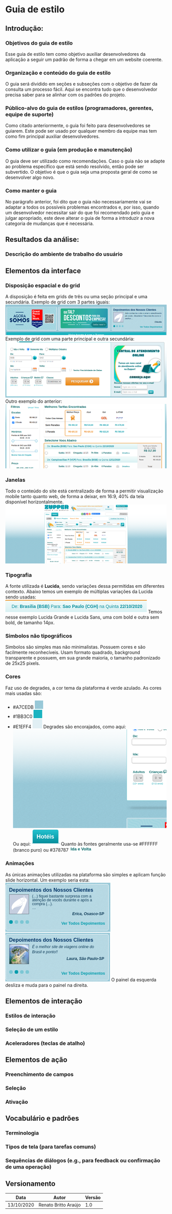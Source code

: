# Guia de estilo

## Introdução:
### Objetivos do guia de estilo
Esse guia de estilo tem como objetivo auxiliar desenvolvedores da aplicação a seguir um padrão de forma a chegar em um website coerente.
### Organização e conteúdo do guia de estilo 
O guia será dividido em seções e subseções com o objetivo de fazer da consulta um processo fácil. Aqui se encontra tudo que o desenvolvedor precisa saber para se alinhar com os padrões do projeto.
### Público-alvo do guia de estilos (programadores, gerentes, equipe de suporte) 
Como citado anteriormente, o guia foi feito para desenvolvedores se guiarem. Este pode ser usado por qualquer membro da equipe mas tem como fim principal auxiliar desenvolvedores.
### Como utilizar o guia (em produção e manutenção) 
O guia deve ser utilizado como recomendações. Caso o guia não se adapte ao problema específico que está sendo resolvido, então pode ser subvertido. O objetivo é que o guia seja uma proposta geral de como se desenvolver algo novo.
### Como manter o guia
No parágrafo anterior, foi dito que o guia não necessariamente vai se adaptar a todos os possíveis problemas encontrados e, por isso, quando um desenvolvedor necessitar sair do que foi recomendado pelo guia e julgar apropriado, este deve alterar o guia de forma a introduzir a nova categoria de mudanças que é necessária.
## Resultados da análise:
### Descrição do ambiente de trabalho do usuário
## Elementos da interface
### Disposição espacial e do grid
A disposição é feita em grids de três ou uma seção principal e uma secundária.
Exemplo de grid com 3 partes iguais:
![image1](images/guia_estilo/image11.png)
Exemplo de grid com uma parte principal e outra secundária:
![image2](images/guia_estilo/image9.png)
Outro exemplo do anterior:
![image3](images/guia_estilo/image3.png)
### Janelas
Todo o conteúdo do site está centralizado de forma a permitir visualização mobile tanto quanto web, de forma a deixar, em 16:9, 40% da tela disponível horizontalmente.
![image4](images/guia_estilo/image10.png)
### Tipografia
A fonte utilizada é **Lucida**, sendo variações dessa permitidas em diferentes contexto. Abaixo temos um exemplo de múltiplas variações da Lucida sendo usadas:
![image5](images/guia_estilo/image13.png)
Temos nesse exemplo Lucida Grande e Lucida Sans, uma com bold e outra sem bold, de tamanho 14px.
### Simbolos não tipográficos
Simbolos são simples mas não minimalistas. Possuem cores e são facilmente reconhecíveis. Usam formato quadrado, background transparente e possuem, em sua grande maioria, o tamanho padronizado de 25x25 pixels.
### Cores
Faz uso de degrades, a cor tema da plataforma é verde azulado. As cores mais usadas são:
* #A7CEDB ![image6](images/guia_estilo/image6.png)
* #1BB3C0 ![image7](images/guia_estilo/image8.png)
* #E1EFF4 ![image8](images/guia_estilo/image4.png)
Degrades são encorajados, como aqui:
![image9](images/guia_estilo/image7.png)
Ou aqui:
![image10](images/guia_estilo/image5.png)
Quanto às fontes geralmente usa-se #FFFFFF (branco puro) ou #378787 ![image11](images/guia_estilo/image12.png)
### Animações 
As únicas animações utilizadas na plataforma são simples e aplicam função slide horizontal. Um exemplo seria esta:
![image12](images/guia_estilo/image1.png)
![image13](images/guia_estilo/image2.png)
O painel da esquerda desliza e muda para o painel na direita.
## Elementos de interação 
### Estilos de interação 
### Seleção de um estilo 
### Aceleradores (teclas de atalho) 
## Elementos de ação 
### Preenchimento de campos 
### Seleção
### Ativação 
## Vocabulário e padrões 
### Terminologia 
### Tipos de tela (para tarefas comuns) 
### Sequências de diálogos (e.g., para feedback ou confirmação de uma operação)

## Versionamento
| Data | Autor | Versão | 
| -----|------- |----- |
| 13/10/2020 | Renato Britto Araújo | 1.0 |